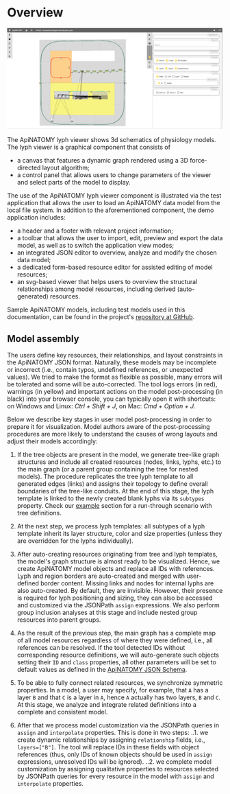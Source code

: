 # Overview
 
<img class="screen-shot no-border" src="asset/main.png" width="600px"> 
 
The ApiNATOMY lyph viewer shows 3d schematics of physiology models.
The lyph viewer is a graphical component that consists of

* a canvas that features a dynamic graph rendered using a 3D force-directed layout algorithm;
* a control panel that allows users to change parameters of the viewer and select parts of the model to display.
 
The use of the ApiNATOMY lyph viewer component is illustrated via the test application that allows the user to load an ApiNATOMY data model from the local file system. In addition to the aforementioned component, the demo application includes:
 
* a header and a footer with relevant project information;
* a toolbar that allows the user to import, edit, preview and export the data model, as well as to switch the application view modes;
* an integrated JSON editor to overview, analyze and modify the chosen data model;
* a dedicated form-based resource editor for assisted editing of model resources;
* an svg-based viewer that helps users to overview the structural relationships among model resources, including derived (auto-generated) resources.

Sample ApiNATOMY models, including test models used in this documentation, can be found in the project's [repository at GitHub](https://github.com/open-physiology/open-physiology-viewer/tree/master/test/data).

## Model assembly
The users define key resources, their relationships, and layout constraints in the ApiNATOMY JSON format.
Naturally, these models may be incomplete or incorrect (i.e., contain typos,
undefined references, or unexpected values). We tried to make the format as flexible as possible,
many errors will be tolerated and some will be auto-corrected.
The tool logs errors (in red), warnings (in yellow) and important actions on the model post-processing (in black) into your browser console, you can typically open it with shortcuts:
on Windows and Linux: *Ctrl + Shift + J*, on Mac: *Cmd + Option + J*.

Below we describe key stages in user model post-processing in order to prepare it for visualization.
Model authors aware of the post-processing procedures are more likely to understand the causes of
wrong layouts and adjust their models accordingly:

1. If the tree objects are present in the model, we generate tree-like graph structures and include all
created resources (nodes, links, lyphs, etc.) to the main graph (or a parent group containing the tree for nested models).
The procedure replicates the tree lyph template to all generated edges (links) and assigns their topology to define overall boundaries of the tree-like conduits. At the end of this stage, the lyph template
is linked to the newly created blank lyphs via its `subtypes` property.
Check our [example](examples) section for a run-through scenario with tree definitions.

2. At the next step, we process lyph templates: all subtypes of a lyph template inherit its layer structure,
color and size properties (unless they are overridden for the lyphs individually).

3. After auto-creating resources originating from tree and lyph templates, the model's graph structure is almost ready to be visualized. Hence, we create ApiNATOMY model objects and replace all IDs with references. Lyph and region borders are auto-created and merged with user-defined border content. Missing links and nodes for internal lyphs are also auto-created.
 By default, they are invisible. However, their presence is required for
 lyph positioning and sizing, they can also be accessed and customized via the JSONPath `assign` expressions.
 We also perform group inclusion analyses at this stage and include nested group resources into
 parent groups.

4. As the result of the previous step, the main graph has a complete map of all model resources
regardless of where they were defined, i.e., all references can be resolved. If the tool detected IDs without
corresponding resource definitions, we will auto-generate such objects setting their `ID` and `class` properties, all other parameters will be set to default values as defined in the
[ApiNATOMY JSON Schema](../schema/index.html).

5. To be able to fully connect related resources, we synchronize symmetric properties.
In a model, a user may specify, for example, that `A` has a layer `B` and that `C` is a layer in `A`,
hence `A` actually has two layers, `B` and `C`. At this stage, we analyze and integrate related
definitions into a complete and consistent model.

6. After that we process model customization via the JSONPath queries in `assign` and `interpolate` properties. This is done in two steps:
 ..1. we create dynamic relationships by assigning `relationship` fields, i.e., `layers=["B"]`. The tool will replace IDs in these fields with object references (thus, only IDs of known objects should be used in `assign` expressions, unresolved IDs will be ignored).
 ..2. we complete model customization by assigning qualitative properties to resources selected
 by JSONPath queries for every resource in the model with `assign` and `interpolate` properties.